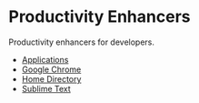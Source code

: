 # Productivity Enhancers
Productivity enhancers for developers.

* [Applications](https://github.com/jyounce/productivity-enhancers/tree/master/apps)
* [Google Chrome](https://github.com/jyounce/productivity-enhancers/tree/master/chrome)
* [Home Directory](https://github.com/jyounce/productivity-enhancers/tree/master/home-directory)
* [Sublime Text](https://github.com/jyounce/productivity-enhancers/tree/master/sublime-text)